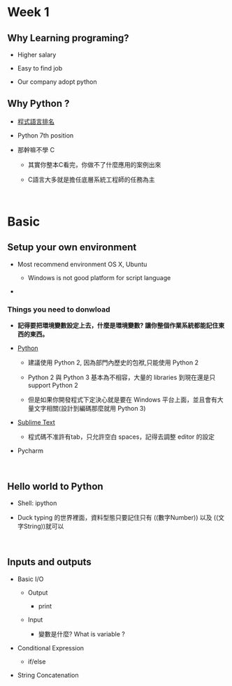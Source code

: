 Week 1
======

Why Learning programing?
------------------------

-   Higher salary

-   Easy to find job

-   Our company adopt python

Why Python ?
------------

-   [程式語言排名][1]

    [1]: <http://www.tiobe.com/index.php/content/paperinfo/tpci/index.html>

-   Python 7th position

-   那幹嘛不學 C

    -   其實你整本C看完，你做不了什麼應用的案例出來

    -   C語言大多就是擔任底層系統工程師的任務為主

 

Basic
=====

Setup your own environment
--------------------------

-   Most recommend environment OS X, Ubuntu

    -   Windows is not good platform for script language

-    

### Things you need to donwload

-   **記得要把環境變數設定上去，什麼是環境變數? 讓你整個作業系統都能記住東西的東西。**

-   [Python][2]

    [2]: <https://www.python.org/downloads/>

    -   建議使用 Python 2, 因為部門內歷史的包袱,只能使用 Python 2

    -   Python 2 與 Python 3 基本為不相容，大量的 libraries 到現在還是只support Python 2

    -   但是如果你開發程式下定決心就是要在 Windows 平台上面，並且會有大量文字相關(設計到編碼那麼就用 Python 3)

-   [Sublime Text][3]

    [3]: <http://www.sublimetext.com/3>

    -   程式碼不准許有tab，只允許空白 spaces，記得去調整 editor 的設定

-   Pycharm

 

Hello world to Python
---------------------

-   Shell: ipython

-   Duck typing 的世界裡面，資料型態只要記住只有 ((數字Number)) 以及 ((文字String))就可以

 

Inputs and outputs
------------------

-   Basic I/O

    -   Output

        -   print

    -   Input

        -   變數是什麼? What is variable ?

-   Conditional Expression

    -   if/else

-   String Concatenation
